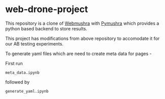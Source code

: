 # web-drone-project
This repository is a clone of [Webmushra](https://github.com/audiolabs/webMUSHRA) with [Pymushra](https://github.com/nils-werner/pymushra) which provides a python based backend to store results.

This project has modifications from above repository to accomodate it for our AB testing experiments. 

To generate yaml files which are need to create meta data for pages - 

First run 

`meta_data.ipynb`

followed by 

`generate_yaml.ipynb`
